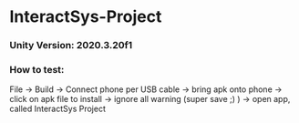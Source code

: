# InteractSys-Project
 
### Unity Version: 2020.3.20f1

### How to test:
File -> Build -> Connect phone per USB cable -> bring apk onto phone -> click on apk file to install -> ignore all warning (super save ;) ) -> open app, called InteractSys Project
